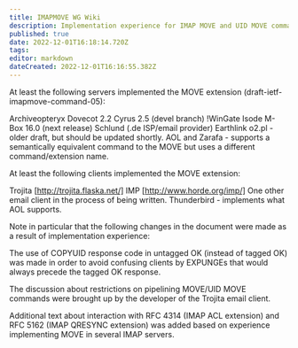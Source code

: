 ```yaml
---
title: IMAPMOVE WG Wiki
description: Implementation experience for IMAP MOVE and UID MOVE commands
published: true
date: 2022-12-01T16:18:14.720Z
tags: 
editor: markdown
dateCreated: 2022-12-01T16:16:55.382Z
---
```


At least the following servers implemented the MOVE extension (draft-ietf-imapmove-command-05):

Archiveopteryx
Dovecot 2.2
Cyrus 2.5 (devel branch)
!WinGate
Isode M-Box 16.0 (next release)
Schlund (.de ISP/email provider)
Earthlink
o2.pl - older draft, but should be updated shortly.
AOL and Zarafa - supports a semantically equivalent command to the MOVE but uses a different command/extension name.

At least the following clients implemented the MOVE extension:

Trojita [http://trojita.flaska.net/]
IMP [http://www.horde.org/imp/]
One other email client in the process of being written.
Thunderbird - implements what AOL supports.


Note in particular that the following changes in the document were made as a
result of implementation experience:

The use of COPYUID response code in untagged OK (instead of tagged OK) was made in order to avoid confusing clients by EXPUNGEs that would always precede the tagged OK response.

The discussion about restrictions on pipelining MOVE/UID MOVE commands were brought up
by the developer of the Trojita email client.

Additional text about interaction with RFC 4314 (IMAP ACL extension) and RFC 5162 (IMAP QRESYNC extension) was added based on experience implementing MOVE in several IMAP servers.
